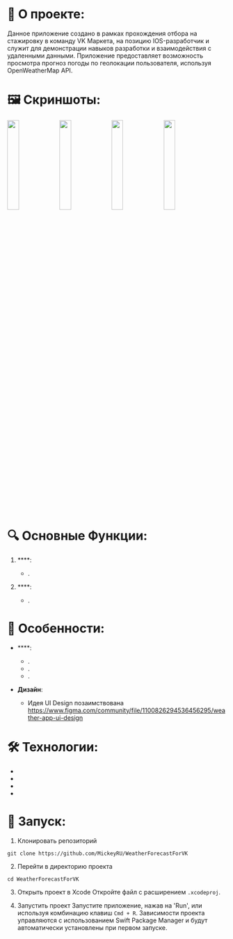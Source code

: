 # 🚀 **О проекте**:  

Данное приложение создано в рамках прохождения отбора на стажировку в команду VK Маркета, на позицию IOS-разработчик и служит для демонстрации навыков разработки и взаимодействия с удаленными данными. Приложение предоставляет возможность просмотра прогноз погоды по геолокации пользователя, используя OpenWeatherMap АРІ.

# 🖼️ **Скриншоты**:

<p float="left">
  <img src="" width="23%" />
  <img src="" width="23%" /> 
  <img src="" width="23%" />
  <img src="" width="23%" />
</p>

# 🔍 **Основные Функции**:

1. ****:   
   - .
   

2. ****:   
   - .

# 🌟 **Особенности**:

- ****:   
   - .
   - .
   - .

- **Дизайн**:   
   - Идея UI Design позаимствована https://www.figma.com/community/file/1100826294536456295/weather-app-ui-design

# 🛠 **Технологии**:

- 
- 
- 
- 

# 🚀 **Запуск**:

1. Клонировать репозиторий
```
git clone https://github.com/MickeyRU/WeatherForecastForVK

```

2. Перейти в директорию проекта
```
cd WeatherForecastForVK

```

3. Открыть проект в Xcode
Откройте файл с расширением `.xcodeproj`.

4. Запустить проект
Запустите приложение, нажав на 'Run', или используя комбинацию клавиш `Cmd + R`. Зависимости проекта управляются с использованием Swift Package Manager и будут автоматически установлены при первом запуске.
